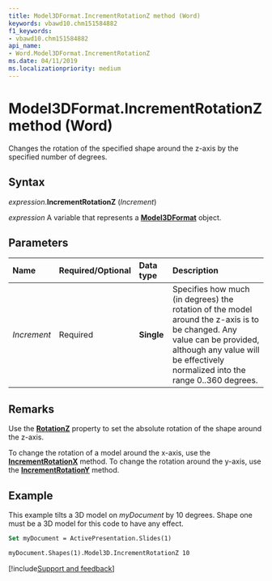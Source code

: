 ```yaml
---
title: Model3DFormat.IncrementRotationZ method (Word)
keywords: vbawd10.chm151584882
f1_keywords:
- vbawd10.chm151584882
api_name:
- Word.Model3DFormat.IncrementRotationZ
ms.date: 04/11/2019
ms.localizationpriority: medium
---
```



# Model3DFormat.IncrementRotationZ method (Word)

Changes the rotation of the specified shape around the z-axis by the specified number of degrees. 


## Syntax

_expression_.**IncrementRotationZ** (_Increment_)

_expression_ A variable that represents a **[Model3DFormat](Word.Model3DFormat.md)** object.


## Parameters

|Name|Required/Optional|Data type|Description|
|:-----|:-----|:-----|:-----|
| _Increment_|Required|**Single**|Specifies how much (in degrees) the rotation of the model around the z-axis is to be changed. Any value can be provided, although any value will be effectively normalized into the range 0..360 degrees.|

## Remarks

Use the **[RotationZ](Word.Model3DFormat.RotationZ.md)** property to set the absolute rotation of the shape around the z-axis.

To change the rotation of a model around the x-axis, use the **[IncrementRotationX](Word.Model3DFormat.IncrementRotationX.md)** method. To change the rotation around the y-axis, use the **[IncrementRotationY](Word.Model3DFormat.IncrementRotationY.md)** method.


## Example

This example tilts a 3D model on _myDocument_ by 10 degrees. Shape one must be a 3D model for this code to have any effect.


```vb
Set myDocument = ActivePresentation.Slides(1)

myDocument.Shapes(1).Model3D.IncrementRotationZ 10
```




[!include[Support and feedback](~/includes/feedback-boilerplate.md)]